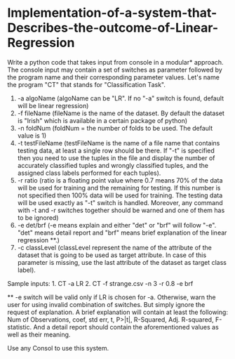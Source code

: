 # Implementation-of-a-system-that-Describes-the-outcome-of-Linear-Regression
Write a python code that takes input from console in a modular* approach. The console input may contain a set of switches as parameter followed by the program name and their corresponding parameter values. Let's name the program "CT" that stands for "Classification Task".

1. -a algoName (algoName can be "LR". If no "-a" switch is found, default will be linear regression)
2. -f fileName (fileName is the name of the dataset. By default the dataset is "Irish" which is available in a certain package of python) 
3. -n foldNum (foldNum = the number of folds to be used. The default value is 1) 
4. -t testFileName (testFileName is the name of a file name that contains testing data, at least a single row should be there. If "-t" is specified then you need to use the tuples in the file and display the number of accurately classified tuples and wrongly classified tuples, and the assigned class labels performed for each tuples).
5. -r ratio (ratio is a floating point value where 0.7 means 70% of the data will be used for training and the remaining for testing. If this number is not specified then 100% data will be used for training. The testing data will be used exactly as "-t" switch is handled. Moreover, any command with -t and -r switches together should be warned and one of them has to be ignored)
6. -e det/brf (-e means explain and either "det" or "brf" will follow "-e". "det" means detail report and "brf" means brief explanation of the linear regression **.)
7. -c classLevel (classLevel represent the name of the attribute of the dataset that is going to be used as target attribute. In case of this parameter is missing, use the last attribute of the dataset as target class label).  

Sample inputs:  1. CT -a LR 2. CT -f strange.csv -n 3 -r 0.8 -e brf 

** -e switch will be valid only if LR is chosen for -a. Otherwise, warn the user for using invalid combination of switches. But simply ignore the request of explanation. A brief explanation will contain at least the following: Num of Observations, coef, std err, t, P>|t|, R-Squared, Adj. R-squared, F-statistic. And a detail report should contain the aforementioned values as well as their meaning.

Use any Consol to use this system.

